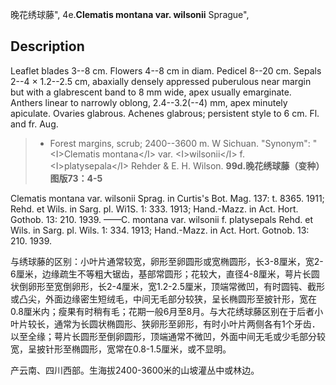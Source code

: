 晚花绣球藤",
4e.**Clematis montana var. wilsonii** Sprague",

## Description
Leaflet blades 3--8 cm. Flowers 4--8 cm in diam. Pedicel 8--20 cm. Sepals 2--4 × 1.2--2.5 cm, abaxially densely appressed puberulous near margin but with a glabrescent band to 8 mm wide, apex usually emarginate. Anthers linear to narrowly oblong, 2.4--3.2(--4) mm, apex minutely apiculate. Ovaries glabrous. Achenes glabrous; persistent style to 6 cm. Fl. and fr. Aug.

> * Forest margins, scrub; 2400--3600 m. W Sichuan.
  "Synonym": "&lt;I&gt;Clematis montana&lt;/I&gt; var. &lt;I&gt;wilsonii&lt;/I&gt; f. &lt;I&gt;platysepala&lt;/I&gt; Rehder &amp; E. H. Wilson.
**99d.晚花绣球藤（变种）图版73：4-5**

Clematis montana var. wilsonii Sprag. in Curtis's Bot. Mag. 137: t. 8365. 1911; Rehd. et Wils. in Sarg. pl. Wi1S. 1: 333. 1913; Hand.-Mazz. in Act. Hort. Gothob. 13: 210. 1939. ——C. montana var. wilsonii f. platysepals Rehd. et Wils. in Sarg. pl. Wils. 1: 334. 1913; Hand.-Mazz. in Act. Hort. Gotnob. 13: 210. 1939.

与绣球藤的区别：小叶片通常较宽，卵形至卵圆形或宽椭圆形，长3-8厘米，宽2-6厘米，边缘疏生不等粗大锯齿，基部常圆形；花较大，直径4-8厘米，萼片长圆状倒卵形至宽倒卵形，长2-4厘米，宽1.2-2.5厘米，顶端常微凹，有时圆钝、截形或凸尖，外面边缘密生短绒毛，中间无毛部分较狭，呈长椭圆形至披针形，宽在0.8厘米内；瘦果有时稍有毛；花期一般6月至8月。与大花绣球藤区别在于后者小叶片较长，通常为长圆状椭圆形、狭卵形至卵形，有时小叶片两侧各有1个牙齿．以至全缘；萼片长圆形至倒卵圆形，顶端通常不微凹，外面中间无毛或少毛部分较宽，呈披针形至椭圆形，宽常在0.8-1.5厘米，或不显明。

产云南、四川西部。生海拔2400-3600米的山坡灌丛中或林边。
